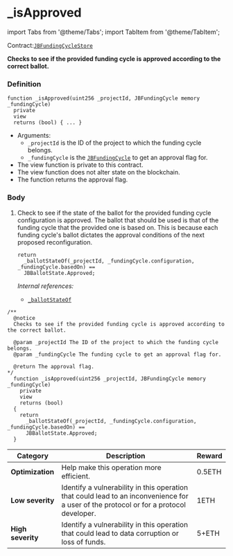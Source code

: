 # _isApproved

import Tabs from '@theme/Tabs';
import TabItem from '@theme/TabItem';

Contract:[`JBFundingCycleStore`](/api/contracts/jbfundingcyclestore/README.md)​

<Tabs>
<TabItem value="Step by step" label="Step by step">

**Checks to see if the provided funding cycle is approved according to the correct ballot.**

### Definition

```
function _isApproved(uint256 _projectId, JBFundingCycle memory _fundingCycle)
  private
  view
  returns (bool) { ... }
```

* Arguments:
  * `_projectId` is the ID of the project to which the funding cycle belongs. 
  * `_fundingCycle` is the [`JBFundingCycle`](/api/data-structures/jbfundingcycle.md) to get an approval flag for.
* The view function is private to this contract.
* The view function does not alter state on the blockchain.
* The function returns the approval flag.

### Body

1.  Check to see if the state of the ballot for the provided funding cycle configuration is approved. The ballot that should be used is that of the funding cycle that the provided one is based on. This is because each funding cycle's ballot dictates the approval conditions of the next proposed reconfiguration.

    ```
    return
      _ballotStateOf(_projectId, _fundingCycle.configuration, _fundingCycle.basedOn) ==
      JBBallotState.Approved;
    ```

    _Internal references:_

    * [`_ballotStateOf`](/api/contracts/jbfundingcyclestore/read/-_ballotstateof.md)

</TabItem>

<TabItem value="Code" label="Code">

```
/** 
  @notice 
  Checks to see if the provided funding cycle is approved according to the correct ballot.

  @param _projectId The ID of the project to which the funding cycle belongs. 
  @param _fundingCycle The funding cycle to get an approval flag for.

  @return The approval flag.
*/
  function _isApproved(uint256 _projectId, JBFundingCycle memory _fundingCycle)
    private
    view
    returns (bool)
  {
    return
      _ballotStateOf(_projectId, _fundingCycle.configuration, _fundingCycle.basedOn) ==
      JBBallotState.Approved;
  }
```

</TabItem>

<TabItem value="Bug bounty" label="Bug bounty">

| Category          | Description                                                                                                                            | Reward |
| ----------------- | -------------------------------------------------------------------------------------------------------------------------------------- | ------ |
| **Optimization**  | Help make this operation more efficient.                                                                                               | 0.5ETH |
| **Low severity**  | Identify a vulnerability in this operation that could lead to an inconvenience for a user of the protocol or for a protocol developer. | 1ETH   |
| **High severity** | Identify a vulnerability in this operation that could lead to data corruption or loss of funds.                                        | 5+ETH  |

</TabItem>
</Tabs>
